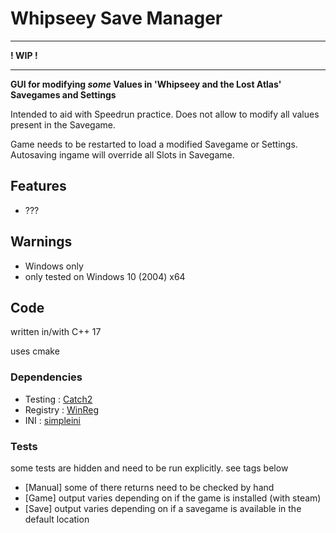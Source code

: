 # Whipseey Save Manager

-------------------------

**! WIP !**

-------------------------

**GUI for modifying *some* Values in 'Whipseey and the Lost Atlas' Savegames and Settings**

<!-- ![Picture](WhipseeySaveManager.png) -->

Intended to aid with Speedrun practice. Does not allow to modify all values present in the Savegame.

Game needs to be restarted to load a modified Savegame or Settings. Autosaving ingame will override all Slots in Savegame.

## Features

- ???

## Warnings

- Windows only
- only tested on Windows 10 (2004) x64

## Code

written in/with C++ 17

uses cmake

### Dependencies

- Testing : [Catch2](https://github.com/catchorg/Catch2)
- Registry : [WinReg](https://github.com/GiovanniDicanio/WinReg)
- INI : [simpleini](https://github.com/brofield/simpleini)

### Tests

some tests are hidden and need to be run explicitly. see tags below

- [Manual] some of there returns need to be checked by hand
- [Game] output varies depending on if the game is installed (with steam)
- [Save] output varies depending on if a savegame is available in the default location
